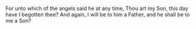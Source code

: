 For unto which of the angels said he at any time, Thou art my Son, this day have I begotten thee? And again, I will be to him a Father, and he shall be to me a Son?
